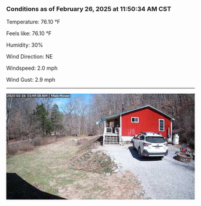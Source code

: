### Conditions as of February 26, 2025 at 11:50:34 AM CST 

Temperature: 76.10 &deg;F

Feels like: 76.10 &deg;F

Humidity: 30%

Wind Direction: NE

Windspeed: 2.0 mph

Wind Gust: 2.9 mph

---

<img src="./images/latest.jpeg"/>


